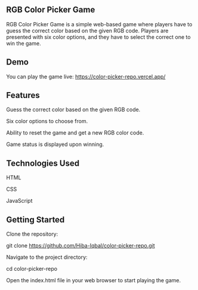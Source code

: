 ## RGB Color Picker Game

RGB Color Picker Game is a simple web-based game where players have to guess the correct color based on the given RGB code. Players are presented with six color options, and they have to select the correct one to win the game.

## Demo

You can play the game live:  https://color-picker-repo.vercel.app/

## Features

Guess the correct color based on the given RGB code.

Six color options to choose from.

Ability to reset the game and get a new RGB color code.

Game status is displayed upon winning.

## Technologies Used

HTML

CSS

JavaScript

## Getting Started

Clone the repository:

git clone https://github.com/Hiba-Iqbal/color-picker-repo.git

Navigate to the project directory:

cd color-picker-repo

Open the index.html file in your web browser to start playing the game.
